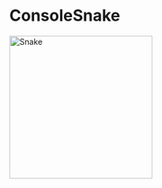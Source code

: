# ConsoleSnake

<img width="254" alt="Snake" src="https://user-images.githubusercontent.com/61387671/203160912-70a23a6f-5ac8-427f-a6d0-0c0b55beafc0.png">
